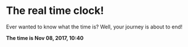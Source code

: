 # The real time clock!

Ever wanted to know what the time is? Well, your journey is about to end!

**The time is Nov 08, 2017, 10:40**